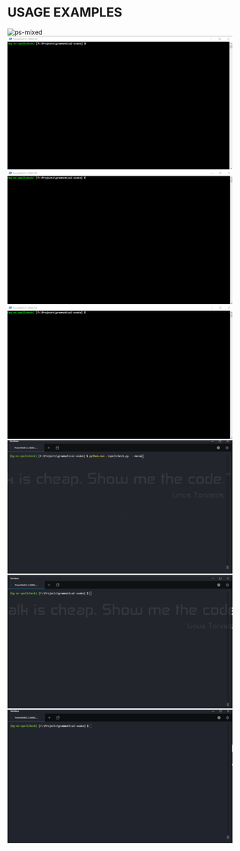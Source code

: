 # **USAGE EXAMPLES**


<div>
<img src="./powershell-gо-gramoten.gif"
 alt="ps-mixed"
 />
</div>  

<div>
<img src="./book-mode.gif"
 alt="book-mode"
 />
</div>  

<div>
<img src="./powershell-grammatical.gif"
 alt="ps-en"
 />
</div>  

<div>
<img src="./powershell-gramoten.gif"
 alt="ps-bg"
 />
</div>  

<div>
<img src="./term-bg-wrong.gif"
 alt="term-bg"
 />
</div>  

<div>
<img src="./term-en-wrong.gif"
 alt="term-en"
 />
</div>  

<div>
<img src="./terminus-grammatical.gif"
 alt="term-gr"
 />
</div>  
